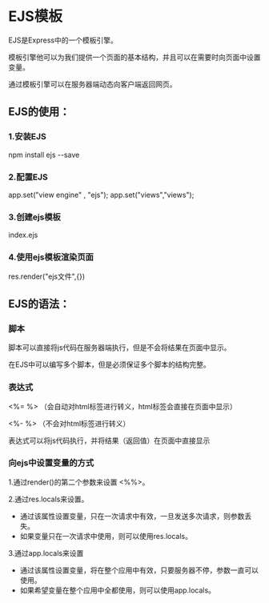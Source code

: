 # EJS模板 #

EJS是Express中的一个模板引擎。

模板引擎他可以为我们提供一个页面的基本结构，并且可以在需要时向页面中设置变量。

通过模板引擎可以在服务器端动态向客户端返回网页。

## EJS的使用： ##

### 1.安装EJS	 ###
npm install ejs --save

### 2.配置EJS ###
app.set("view engine" , "ejs");
app.set("views","views");

### 3.创建ejs模板 ###
index.ejs 

### 4.使用ejs模板渲染页面    ###
res.render("ejs文件",{})
 
				
## EJS的语法： ##
			
### 脚本 ###


脚本可以直接将js代码在服务器端执行，但是不会将结果在页面中显示。


在EJS中可以编写多个脚本，但是必须保证多个脚本的结构完整。
			
### 表达式 ###

<%= %> （会自动对html标签进行转义，html标签会直接在页面中显示）

<%- %> （不会对html标签进行转义）

表达式可以将js代码执行，并将结果（返回值）在页面中直接显示
				
### 向ejs中设置变量的方式 ###

1.通过render()的第二个参数来设置 <%%>。
			
2.通过res.locals来设置。
- 通过该属性设置变量，只在一次请求中有效，一旦发送多次请求，则参数丢失。
- 如果变量只在一次请求中使用，则可以使用res.locals。
					
3.通过app.locals来设置
- 通过该属性设置变量，将在整个应用中有效，只要服务器不停，参数一直可以使用。
- 如果希望变量在整个应用中全都使用，则可以使用app.locals。
